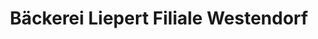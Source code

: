 ---
title: "Bäckerei Liepert Filiale Westendorf"
url: /westendorf/baeckerei-liepert-filiale-westendorf/
shop: Bäckerei
---